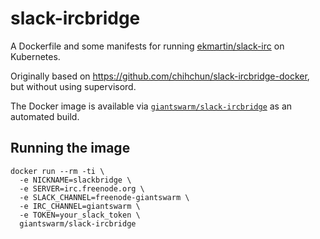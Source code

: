 # slack-ircbridge

A Dockerfile and some manifests for running [ekmartin/slack-irc](https://github.com/ekmartin/slack-irc) on Kubernetes.

Originally based on https://github.com/chihchun/slack-ircbridge-docker, but without using supervisord.

The Docker image is available via [`giantswarm/slack-ircbridge`](https://hub.docker.com/r/giantswarm/slack-ircbridge/) as an automated build.

## Running the image

```
docker run --rm -ti \
  -e NICKNAME=slackbridge \
  -e SERVER=irc.freenode.org \
  -e SLACK_CHANNEL=freenode-giantswarm \
  -e IRC_CHANNEL=giantswarm \
  -e TOKEN=your_slack_token \
  giantswarm/slack-ircbridge
```
